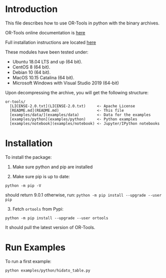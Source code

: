 # Introduction

This file describes how to use OR-Tools in python with the binary archives.

OR-Tools online documentation is
[here](https://developers.google.com/optimization)

Full installation instructions are located
[here](https://developers.google.com/optimization/install/python/)

These modules have been tested under:

  - Ubuntu 18.04 LTS and up (64 bit).
  - CentOS 8 (64 bit).
  - Debian 10 (64 bit).
  - MacOS 10.15 Catalina (64 bit).
  - Microsoft Windows with Visual Studio 2019 (64-bit)

Upon decompressing the archive, you will get the following structure:

```
or-tools/
  [LICENSE-2.0.txt](LICENSE-2.0.txt)     <- Apache License
  [README.md](README.md)                 <- This file
  [examples/data/](examples/data)        <- Data for the examples
  [examples/python](examples/python)     <- Python examples
  [examples/notebook](examples/notebook) <- Jupyter/IPython notebooks
```

# Installation

To install the package:

1. Make sure python and pip are installed

2. Make sure pip is up to date:

```shell
python -m pip -V
```

should return 9.0.1  otherwise, run: `python -m pip install --upgrade --user pip`

3. Fetch `ortools` from Pypi:

```shell
python -m pip install --upgrade --user ortools
```

It should pull the latest version of OR-Tools.

# Run Examples

To run a first example:

```shell
python examples/python/hidato_table.py
```
